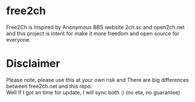 # free2ch
Free2Ch is Inspired by Anonymous BBS website 2ch.sc and open2ch.net and this  project is intent for make it more freedom and open source for everyone.

# Disclaimer
Please note, please use this at your own risk and There are big differences between free2ch.net and this repo. <br>
Well If I got an time for update, I will sync both :) (no eta, no guarantee)

